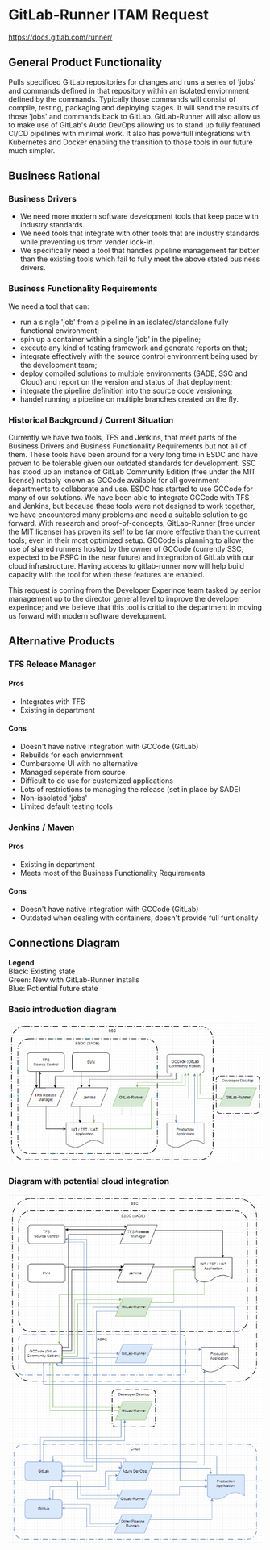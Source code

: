 # GitLab-Runner ITAM Request 
https://docs.gitlab.com/runner/

## General Product Functionality
Pulls specificed GitLab repositories for changes and runs a series of 'jobs' and commands defined in that repository within an isolated enviornment defined by the commands. 
Typically those commands will consist of compile, testing, packaging and deploying stages. 
It will send the results of those 'jobs' and commands back to GitLab.
GitLab-Runner will also allow us to make use of GitLab's Audo DevOps allowing us to stand up fully featured CI/CD pipelines with minimal work.
It also has powerfull integrations with Kubernetes and Docker enabling the transition to those tools in our future much simpler.

## Business Rational

### Business Drivers 

- We need more modern software development tools that keep pace with industry standards.  
- We need tools that integrate with other tools that are industry standards while preventing us from vender lock-in.  
- We specifically need a tool that handles pipeline management far better than the existing tools which fail to fully meet the above stated business drivers. 

### Business Functionality Requirements 

We need a tool that can: 
- run a single 'job' from a pipeline in an isolated/standalone fully functional environment; 
- spin up a container within a single 'job' in the pipeline; 
- execute any kind of testing framework and generate reports on that; 
- integrate effectively with the source control environment being used by the development team; 
- deploy compiled solutions to multiple environments (SADE, SSC and Cloud) and report on the version and status of that deployment; 
- integrate the pipeline definition into the source code versioning; 
- handel running a pipeline on multiple branches created on the fly.

### Historical Background / Current Situation 

Currently we have two tools, TFS and Jenkins, that meet parts of the Business Drivers and Business Functionality Requirements but not all of them. 
These tools have been around for a very long time in ESDC and have proven to be tolerable given our outdated standards for development. 
SSC has stood up an instance of GitLab Community Edition (free under the MIT license) notably known as GCCode available for all government departments to collaborate and use. 
ESDC has started to use GCCode for many of our solutions. 
We have been able to integrate GCCode with TFS and Jenkins, but because these tools were not designed to work together, we have encountered many problems and need a suitable solution to go forward. 
With research and proof-of-concepts, GitLab-Runner (free under the MIT license) has proven its self to be far more effective than the current tools; even in their most optimized setup. 
GCCode is planning to allow the use of shared runners hosted by the owner of GCCode (currently SSC, expected to be PSPC in the near future) and integration of GitLab with our cloud infrastructure. 
Having access to gitlab-runner now will help build capacity with the tool for when these features are enabled.

This request is coming from the Developer Experince team tasked by senior management up to the director general level to improve the developer experince; and we believe that this tool is critial to the department in moving us forward with modern software development.

## Alternative Products

### TFS Release Manager

#### Pros
- Integrates with TFS
- Existing in department

#### Cons
- Doesn't have native integration with GCCode (GitLab)
- Rebuilds for each enviornment
- Cumbersome UI with no alternative
- Managed seperate from source
- Difficult to do use for customized applications
- Lots of restrictions to managing the release (set in place by SADE)
- Non-issolated 'jobs'
- Limited default testing tools

### Jenkins / Maven

#### Pros
- Existing in department
- Meets most of the Business Functionality Requirements

#### Cons
- Doesn't have native integration with GCCode (GitLab)
- Outdated when dealing with containers, doesn't provide full funtionality

## Connections Diagram
**Legend**  
Black: Existing state  
Green: New with GitLab-Runner installs  
Blue: Potiential future state

### Basic introduction diagram
![Connections Diagram](https://github.com/esdc-devx/DX-Notes/blob/master/software-requests/gitlab-runner/GitLab-Runner_ConnectionDiagram.PNG)


### Diagram with potential cloud integration
![Connections Diagram With Cloud](https://github.com/esdc-devx/DX-Notes/blob/master/software-requests/gitlab-runner/GitLab-Runner_ConnectionDiagram_WithCloud.PNG)
